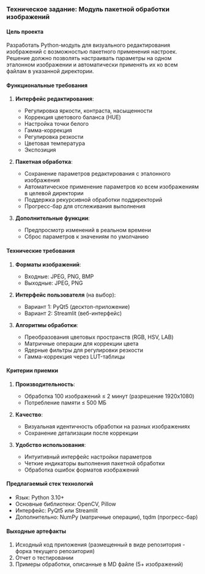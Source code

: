 ### Техническое задание: Модуль пакетной обработки изображений

#### Цель проекта
Разработать Python-модуль для визуального редактирования изображений с возможностью пакетного применения настроек. Решение должно позволять настраивать параметры на одном эталонном изображении и автоматически применять их ко всем файлам в указанной директории.

#### Функциональные требования
1. **Интерфейс редактирования**:
   - Регулировка яркости, контраста, насыщенности
   - Коррекция цветового баланса (HUE)
   - Настройка точки белого
   - Гамма-коррекция
   - Регулировка резкости
   - Цветовая температура
   - Экспозиция

2. **Пакетная обработка**:
   - Сохранение параметров редактирования с эталонного изображения
   - Автоматическое применение параметров ко всем изображениям в целевой директории
   - Поддержка рекурсивной обработки поддиректорий
   - Прогресс-бар для отслеживания выполнения

3. **Дополнительные функции**:
   - Предпросмотр изменений в реальном времени
   - Сброс параметров к значениям по умолчанию

#### Технические требования
1. **Форматы изображений**:
   - Входные: JPEG, PNG, BMP
   - Выходные: JPEG, PNG

2. **Интерфейс пользователя** (на выбор):
   - Вариант 1: PyQt5 (десктоп-приложение)
   - Вариант 2: Streamlit (веб-интерфейс)

3. **Алгоритмы обработки**:
   - Преобразования цветовых пространств (RGB, HSV, LAB)
   - Матричные операции для коррекции цвета
   - Ядерные фильтры для регулировки резкости
   - Гамма-коррекция через LUT-таблицы

#### Критерии приемки
1. **Производительность**:
   - Обработка 100 изображений ≤ 2 минут (разрешение 1920x1080)
   - Потребление памяти ≤ 500 МБ

2. **Качество**:
   - Визуальная идентичность обработки на разных изображениях
   - Сохранение детализации после коррекции

3. **Удобство использования**:
   - Интуитивный интерфейс настройки параметров
   - Четкие индикаторы выполнения пакетной обработки
   - Обработка ошибок форматов изображений

#### Предлагаемый стек технологий
- Язык: Python 3.10+
- Основные библиотеки: OpenCV, Pillow
- Интерфейс: PyQt5 или Streamlit
- Дополнительно: NumPy (матричные операции), tqdm (прогресс-бар)

#### Выходные артефакты
1. Исходный код приложения (размещенный в виде репозитория - форка текущего репозитория)
2. Отчет о тестировании
3. Примеры обработки, описанные в MD файле (5+ изображений)
